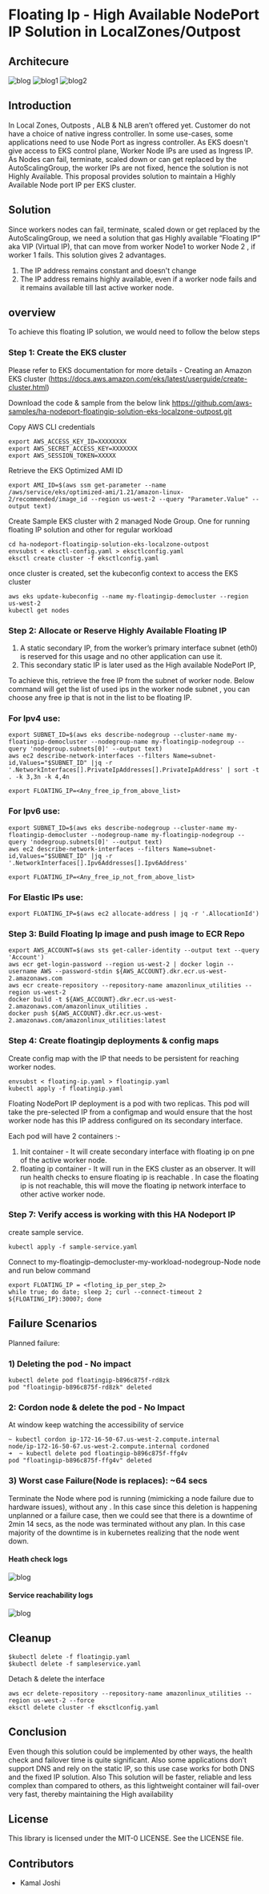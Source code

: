 # Floating Ip - High Available NodePort IP Solution in LocalZones/Outpost
## Architecure

![blog](./intial-setup.png)
![blog1](./node-fail.png) 
![blog2](./final-setup.png) 

## Introduction

In Local Zones, Outposts , ALB & NLB aren’t offered yet. Customer do not have a choice of native ingress controller. In some use-cases, some applications need to use Node Port as ingress controller. As EKS doesn't give access to EKS control plane, Worker Node IPs are used as Ingress IP.
As Nodes can fail, terminate, scaled down or can get replaced by the AutoScalingGroup, the worker IPs are not fixed, hence the solution is not Highly Available. This proposal provides solution to maintain a Highly Available Node port IP per EKS cluster.

## Solution

Since workers nodes can fail, terminate, scaled down or get replaced by the AutoScalingGroup, we need a solution that gas  Highly available “Floating IP” aka VIP (Virtual IP), that can move from worker Node1 to worker Node 2 , if worker 1 fails. This solution gives 2 advantages.

1. The IP address remains constant and doesn't change 
2. The IP address remains highly available, even if a worker node fails and it remains available till last active worker node.

## overview

To achieve this floating IP solution, we would need to follow the below steps

### Step 1:  Create the EKS cluster

Please refer to EKS documentation for more details - Creating an Amazon EKS cluster (https://docs.aws.amazon.com/eks/latest/userguide/create-cluster.html)

Download the code & sample from the below link https://github.com/aws-samples/ha-nodeport-floatingip-solution-eks-localzone-outpost.git 

Copy AWS CLI credentials 

```
export AWS_ACCESS_KEY_ID=XXXXXXXX
export AWS_SECRET_ACCESS_KEY=XXXXXXX
export AWS_SESSION_TOKEN=XXXXX
```
Retrieve the EKS Optimized AMI ID 

```
export AMI_ID=$(aws ssm get-parameter --name /aws/service/eks/optimized-ami/1.21/amazon-linux-2/recommended/image_id --region us-west-2 --query "Parameter.Value" --output text)
```

Create Sample EKS cluster with 2 managed Node Group. One for running floating IP solution and other for regular workload

```
cd ha-nodeport-floatingip-solution-eks-localzone-outpost
envsubst < eksctl-config.yaml > eksctlconfig.yaml
eksctl create cluster -f eksctlconfig.yaml
```
once cluster is created, set the kubeconfig context to access the EKS cluster
```
aws eks update-kubeconfig --name my-floatingip-democluster --region us-west-2
kubectl get nodes
```

### Step 2: Allocate or Reserve Highly Available Floating IP 

1. A static secondary IP, from the worker’s primary interface  subnet (eth0) is reserved for this usage and no other application can use it.
2. This secondary static IP is later used as the  High available NodePort IP,

To achieve this, retrieve the free IP from the subnet of worker node. 
 Below command will get the list of used ips in the worker node subnet , you can choose any free ip that is not in the list to be floating IP.

### For Ipv4 use:
``` 
export SUBNET_ID=$(aws eks describe-nodegroup --cluster-name my-floatingip-democluster --nodegroup-name my-floatingip-nodegroup --query 'nodegroup.subnets[0]' --output text)
aws ec2 describe-network-interfaces --filters Name=subnet-id,Values="$SUBNET_ID" |jq -r '.NetworkInterfaces[].PrivateIpAddresses[].PrivateIpAddress' | sort -t . -k 3,3n -k 4,4n
```
`export FLOATING_IP=<Any_free_ip_from_above_list>`
### For Ipv6 use:

```
export SUBNET_ID=$(aws eks describe-nodegroup --cluster-name my-floatingip-democluster --nodegroup-name my-floatingip-nodegroup --query 'nodegroup.subnets[0]' --output text)
aws ec2 describe-network-interfaces --filters Name=subnet-id,Values="$SUBNET_ID" |jq -r '.NetworkInterfaces[].Ipv6Addresses[].Ipv6Address'
```
` export FLOATING_IP=<Any_free_ip_not_from_above_list> `

### For Elastic IPs use:
```
export FLOATING_IP=$(aws ec2 allocate-address | jq -r '.AllocationId')
```


### Step 3:  Build Floating Ip image and push image to ECR Repo

```
export AWS_ACCOUNT=$(aws sts get-caller-identity --output text --query 'Account')
aws ecr get-login-password --region us-west-2 | docker login --username AWS --password-stdin ${AWS_ACCOUNT}.dkr.ecr.us-west-2.amazonaws.com
aws ecr create-repository --repository-name amazonlinux_utilities --region us-west-2
docker build -t ${AWS_ACCOUNT}.dkr.ecr.us-west-2.amazonaws.com/amazonlinux_utilities .
docker push ${AWS_ACCOUNT}.dkr.ecr.us-west-2.amazonaws.com/amazonlinux_utilities:latest
```

### Step 4:  Create floatingip deployments & config maps

Create config map with the IP that needs to be persistent for reaching worker nodes.
```
envsubst < floating-ip.yaml > floatingip.yaml
kubectl apply -f floatingip.yaml
```

Floating NodePort IP deployment is a pod with two replicas. This pod will take the pre-selected IP from a configmap and would ensure that the host worker node has this IP address configured on its secondary interface. 

Each pod will have 2 containers :- 
1) Init container - It will create secondary interface with floating ip on pne of the active worker node.
2) floating ip container - It will run in the EKS cluster as an observer. It will run health checks to ensure floating ip is reachable . In case the floating ip is not reachable, this will move the floating ip network interface to other active worker node.

### Step 7: Verify access is working with this HA Nodeport IP
create sample service. 
```
kubectl apply -f sample-service.yaml
```
Connect to my-floatingip-democluster-my-workload-nodegroup-Node node and run below command
``` 
export FLOATING_IP = <floting_ip_per_step_2>
while true; do date; sleep 2; curl --connect-timeout 2 ${FLOATING_IP}:30007; done
```

## Failure Scenarios

Planned failure:

### 1) Deleting the pod - No impact

```
kubectl delete pod floatingip-b896c875f-rd8zk
pod "floatingip-b896c875f-rd8zk" deleted
```

### 2: Cordon node & delete the pod - No Impact
At window keep watching the accessibility of service
```
~ kubectl cordon ip-172-16-50-67.us-west-2.compute.internal
node/ip-172-16-50-67.us-west-2.compute.internal cordoned
➜  ~ kubectl delete pod floatingip-b896c875f-ffg4v
pod "floatingip-b896c875f-ffg4v" deleted
```

### 3) Worst case Failure(Node is replaces):  ~64 secs

Terminate the Node where pod is running (mimicking a node failure due to hardware issues), without any . In this case since this deletion is happening unplanned or a failure case, then we could see that there is a downtime of 2min 14 secs, as the node was terminated without any plan. In this case majority of the downtime is in kubernetes realizing that the node went down.

#### Heath check logs 
![blog](./node-failure.png) 

#### Service reachability logs

![blog](./node-failure2.png) 
## Cleanup
```
$kubectl delete -f floatingip.yaml
$kubectl delete -f sampleservice.yaml
```
Detach & delete the interface

```
aws ecr delete-repository --repository-name amazonlinux_utilities --region us-west-2 --force
eksctl delete cluster -f eksctlconfig.yaml
```

## Conclusion

Even though this solution could be implemented by other ways, the health check and failover time is quite significant. Also some applications don’t support DNS and rely on the static IP, so this use case works for both DNS and the fixed IP solution. Also This solution will be faster, reliable and less complex than compared to others, as this lightweight container will fail-over very fast, thereby maintaining the High availability


## License
This library is licensed under the MIT-0 LICENSE. See the LICENSE file.

## Contributors
- Kamal Joshi
